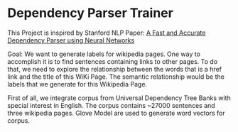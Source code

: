 # Dependency Parser Trainer

This Project is inspired by Stanford NLP Paper: [A Fast and Accurate Dependency Parser using Neural Networks](https://cs.stanford.edu/~danqi/papers/emnlp2014.pdf)

Goal: We want to generate labels for wikipedia pages. One way to accomplish it is to 
find sentences containing links to other pages. To do that, we need to explore the relationship
between the words that is a href link and the title of this WiKi Page. The semantic 
relationship would be the labels that we generate for this Wikipedia Page.

First of all, we integrate corpus from Universal Dependency Tree Banks with special interest in English. 
The corpus contains ~27000 sentences and three wikipedia pages. Glove Model are used to generate 
word vectors for corpus. 
